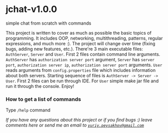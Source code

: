 # jchat-v1.0.0
simple chat from scratch with commands

This project is written to cover as much as possible the basic topics of programming.
It includes OOP, networking, multithreading, patterns, regular expressions, and much more :). 
The project will change over time (fixing bugs, adding new features, etc.).
There're 3 main executable files: `AuthServer`, `Server` and `User`.
First 2 files contain command line arguments. `AuthServer` has `authorization server port` argument,
`Server` has `server port`, `authorization server ip`, `authorization server port` arguments. 
`User` reads arguments from `config.properties` file which includes information about both servers.
Starting sequence of files is `AuthServer -> Server -> User`. First 2 files can be run through IDE.
For `User` simple make jar file and run it through the console. Enjoy!

### How to get a list of commands
Type `/help` command

*If you have any questions about this project or if you find bugs :) leave comments here or send me an email to <code>yuriy.peysakhov@gmail.com</code>*
